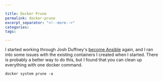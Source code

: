 ```yaml
---

title: Docker Prune
permalink: docker-prune
excerpt_separator: "<!--more-->"
categories: 
tags: 

---
```

I started working through Josh Duffney's [become Ansible](https://becomeansible.com/) again, and I ran into some issues with the existing containers I created when I started. There is probably a better way to do this, but I found that you can clean up everything with one docker command.

```docker system prune -a```